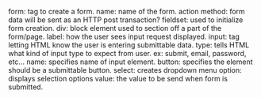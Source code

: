 form: tag to create a form.
	name: name of the form.
	action method: form data will be sent as an HTTP post transaction?
fieldset: used to initialize form creation.
div: block element used to section off a part of the form/page.
label: how the user sees input request displayed.
input: tag letting HTML know the user is entering submittable data.
	type: tells HTML what kind of input type to expect from user. ex: submit, email, password, etc...
	name: specifies name of input element.
button:	specifies the element should be a submittable button.
select: creates dropdown menu 
	option: displays selection options
		value: the value to be send when form is submitted.